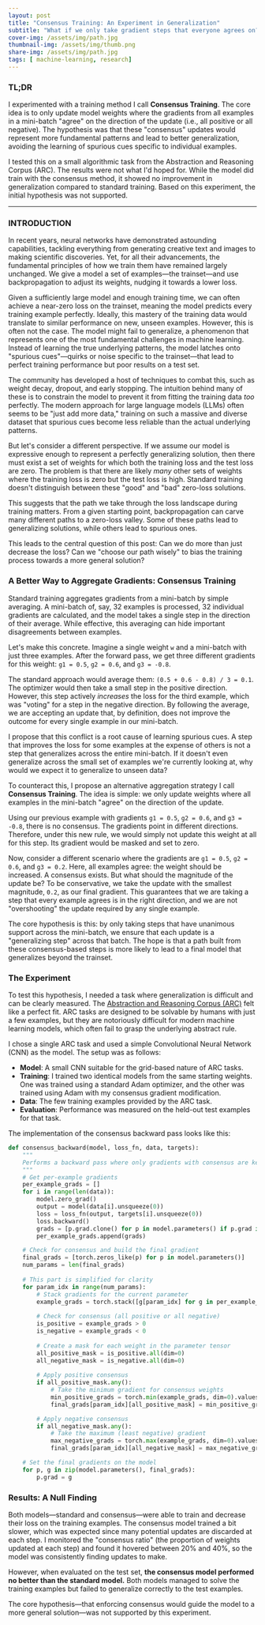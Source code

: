```yaml
---
layout: post
title: "Consensus Training: An Experiment in Generalization"
subtitle: "What if we only take gradient steps that everyone agrees on?"
cover-img: /assets/img/path.jpg
thumbnail-img: /assets/img/thumb.png
share-img: /assets/img/path.jpg
tags: [ machine-learning, research]
---
```


### TL;DR

I experimented with a training method I call **Consensus Training**. The core idea is to only update model weights where the gradients from all examples in a mini-batch "agree" on the direction of the update (i.e., all positive or all negative). The hypothesis was that these "consensus" updates would represent more fundamental patterns and lead to better generalization, avoiding the learning of spurious cues specific to individual examples.

I tested this on a small algorithmic task from the Abstraction and Reasoning Corpus (ARC). The results were not what I'd hoped for. While the model did train with the consensus method, it showed no improvement in generalization compared to standard training. Based on this experiment, the initial hypothesis was not supported.

---

### INTRODUCTION

In recent years, neural networks have demonstrated astounding capabilities, tackling everything from generating creative text and images to making scientific discoveries. Yet, for all their advancements, the fundamental principles of how we train them have remained largely unchanged. We give a model a set of examples—the trainset—and use backpropagation to adjust its weights, nudging it towards a lower loss.

Given a sufficiently large model and enough training time, we can often achieve a near-zero loss on the trainset, meaning the model predicts every training example perfectly. Ideally, this mastery of the training data would translate to similar performance on new, unseen examples. However, this is often not the case. The model might fail to generalize, a phenomenon that represents one of the most fundamental challenges in machine learning. Instead of learning the true underlying patterns, the model latches onto "spurious cues"—quirks or noise specific to the trainset—that lead to perfect training performance but poor results on a test set.

The community has developed a host of techniques to combat this, such as weight decay, dropout, and early stopping. The intuition behind many of these is to constrain the model to prevent it from fitting the training data *too* perfectly. The modern approach for large language models (LLMs) often seems to be "just add more data," training on such a massive and diverse dataset that spurious cues become less reliable than the actual underlying patterns.

But let's consider a different perspective. If we assume our model is expressive enough to represent a perfectly generalizing solution, then there must exist a set of weights for which both the training loss and the test loss are zero. The problem is that there are likely *many* other sets of weights where the training loss is zero but the test loss is high. Standard training doesn't distinguish between these "good" and "bad" zero-loss solutions.

This suggests that the path we take through the loss landscape during training matters. From a given starting point, backpropagation can carve many different paths to a zero-loss valley. Some of these paths lead to generalizing solutions, while others lead to spurious ones.

This leads to the central question of this post: Can we do more than just decrease the loss? Can we "choose our path wisely" to bias the training process towards a more general solution?

### A Better Way to Aggregate Gradients: Consensus Training

Standard training aggregates gradients from a mini-batch by simple averaging. A mini-batch of, say, 32 examples is processed, 32 individual gradients are calculated, and the model takes a single step in the direction of their average. While effective, this averaging can hide important disagreements between examples.

Let's make this concrete. Imagine a single weight `w` and a mini-batch with just three examples. After the forward pass, we get three different gradients for this weight: `g1 = 0.5`, `g2 = 0.6`, and `g3 = -0.8`.

The standard approach would average them: `(0.5 + 0.6 - 0.8) / 3 = 0.1`. The optimizer would then take a small step in the positive direction. However, this step actively *increases* the loss for the third example, which was "voting" for a step in the negative direction. By following the average, we are accepting an update that, by definition, does not improve the outcome for every single example in our mini-batch.

I propose that this conflict is a root cause of learning spurious cues. A step that improves the loss for some examples at the expense of others is not a step that generalizes across the entire mini-batch. If it doesn't even generalize across the small set of examples we're currently looking at, why would we expect it to generalize to unseen data?

To counteract this, I propose an alternative aggregation strategy I call **Consensus Training**. The idea is simple: we only update weights where all examples in the mini-batch "agree" on the direction of the update.

Using our previous example with gradients `g1 = 0.5`, `g2 = 0.6`, and `g3 = -0.8`, there is no consensus. The gradients point in different directions. Therefore, under this new rule, we would simply not update this weight at all for this step. Its gradient would be masked and set to zero.

Now, consider a different scenario where the gradients are `g1 = 0.5`, `g2 = 0.6`, and `g3 = 0.2`. Here, all examples agree: the weight should be increased. A consensus exists. But what should the magnitude of the update be? To be conservative, we take the update with the smallest magnitude, `0.2`, as our final gradient. This guarantees that we are taking a step that every example agrees is in the right direction, and we are not "overshooting" the update required by any single example.

The core hypothesis is this: by only taking steps that have unanimous support across the mini-batch, we ensure that each update is a "generalizing step" across that batch. The hope is that a path built from these consensus-based steps is more likely to lead to a final model that generalizes beyond the trainset.

### The Experiment

To test this hypothesis, I needed a task where generalization is difficult and can be clearly measured. The [Abstraction and Reasoning Corpus (ARC)](https://arc-prize.org/) felt like a perfect fit. ARC tasks are designed to be solvable by humans with just a few examples, but they are notoriously difficult for modern machine learning models, which often fail to grasp the underlying abstract rule.

I chose a single ARC task and used a simple Convolutional Neural Network (CNN) as the model. The setup was as follows:
- **Model**: A small CNN suitable for the grid-based nature of ARC tasks.
- **Training**: I trained two identical models from the same starting weights. One was trained using a standard Adam optimizer, and the other was trained using Adam with my consensus gradient modification.
- **Data**: The few training examples provided by the ARC task.
- **Evaluation**: Performance was measured on the held-out test examples for that task.

The implementation of the consensus backward pass looks like this:

```python
def consensus_backward(model, loss_fn, data, targets):
    """
    Performs a backward pass where only gradients with consensus are kept.
    """
    # Get per-example gradients
    per_example_grads = []
    for i in range(len(data)):
        model.zero_grad()
        output = model(data[i].unsqueeze(0))
        loss = loss_fn(output, targets[i].unsqueeze(0))
        loss.backward()
        grads = [p.grad.clone() for p in model.parameters() if p.grad is not None]
        per_example_grads.append(grads)

    # Check for consensus and build the final gradient
    final_grads = [torch.zeros_like(p) for p in model.parameters()]
    num_params = len(final_grads)
    
    # This part is simplified for clarity
    for param_idx in range(num_params):
        # Stack gradients for the current parameter
        example_grads = torch.stack([g[param_idx] for g in per_example_grads])
        
        # Check for consensus (all positive or all negative)
        is_positive = example_grads > 0
        is_negative = example_grads < 0
        
        # Create a mask for each weight in the parameter tensor
        all_positive_mask = is_positive.all(dim=0)
        all_negative_mask = is_negative.all(dim=0)
        
        # Apply positive consensus
        if all_positive_mask.any():
            # Take the minimum gradient for consensus weights
            min_positive_grads = torch.min(example_grads, dim=0).values
            final_grads[param_idx][all_positive_mask] = min_positive_grads[all_positive_mask]

        # Apply negative consensus
        if all_negative_mask.any():
            # Take the maximum (least negative) gradient
            max_negative_grads = torch.max(example_grads, dim=0).values
            final_grads[param_idx][all_negative_mask] = max_negative_grads[all_negative_mask]

    # Set the final gradients on the model
    for p, g in zip(model.parameters(), final_grads):
        p.grad = g
```

### Results: A Null Finding


Both models—standard and consensus—were able to train and decrease their loss on the training examples. The consensus model trained a bit slower, which was expected since many potential updates are discarded at each step. I monitored the "consensus ratio" (the proportion of weights updated at each step) and found it hovered between 20% and 40%, so the model was consistently finding updates to make.

However, when evaluated on the test set, **the consensus model performed no better than the standard model.** Both models managed to solve the training examples but failed to generalize correctly to the test examples.

The core hypothesis—that enforcing consensus would guide the model to a more general solution—was not supported by this experiment.


